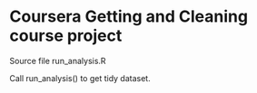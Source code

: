 Coursera Getting and Cleaning course project
============================================

Source file run_analysis.R

Call run_analysis() to get tidy dataset.
